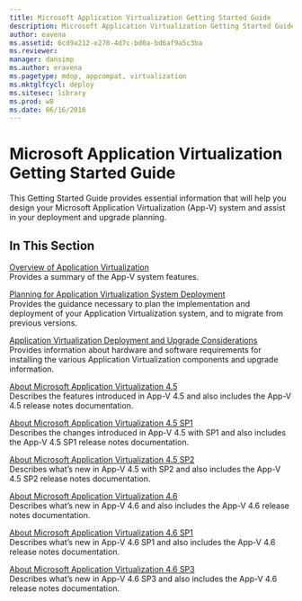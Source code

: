 ```yaml
---
title: Microsoft Application Virtualization Getting Started Guide
description: Microsoft Application Virtualization Getting Started Guide
author: eavena
ms.assetid: 6cd9a212-e270-4d7c-bd0a-bd6af9a5c3ba
ms.reviewer: 
manager: dansimp
ms.author: eravena
ms.pagetype: mdop, appcompat, virtualization
ms.mktglfcycl: deploy
ms.sitesec: library
ms.prod: w8
ms.date: 06/16/2016
---
```



# Microsoft Application Virtualization Getting Started Guide


This Getting Started Guide provides essential information that will help you design your Microsoft Application Virtualization (App-V) system and assist in your deployment and upgrade planning.

## In This Section


<a href="" id="overview-of-application-virtualization"></a>[Overview of Application Virtualization](overview-of-application-virtualization.md)  
Provides a summary of the App-V system features.

<a href="" id="planning-for-application-virtualization-system-deployment"></a>[Planning for Application Virtualization System Deployment](planning-for-application-virtualization-system-deployment.md)  
Provides the guidance necessary to plan the implementation and deployment of your Application Virtualization system, and to migrate from previous versions.

<a href="" id="application-virtualization-deployment-and-upgrade-considerations"></a>[Application Virtualization Deployment and Upgrade Considerations](application-virtualization-deployment-and-upgrade-considerations-copy.md)  
Provides information about hardware and software requirements for installing the various Application Virtualization components and upgrade information.

<a href="" id="about-microsoft-application-virtualization-4-5"></a>[About Microsoft Application Virtualization 4.5](about-microsoft-application-virtualization-45.md)  
Describes the features introduced in App-V 4.5 and also includes the App-V 4.5 release notes documentation.

<a href="" id="about-microsoft-application-virtualization-4-5-sp1"></a>[About Microsoft Application Virtualization 4.5 SP1](about-microsoft-application-virtualization-45-sp1.md)  
Describes the changes introduced in App-V 4.5 with SP1 and also includes the App-V 4.5 SP1 release notes documentation.

<a href="" id="about-microsoft-application-virtualization-4-5-sp2"></a>[About Microsoft Application Virtualization 4.5 SP2](about-microsoft-application-virtualization-45-sp2.md)  
Describes what’s new in App-V 4.5 with SP2 and also includes the App-V 4.5 SP2 release notes documentation.

<a href="" id="about-microsoft-application-virtualization-4-6"></a>[About Microsoft Application Virtualization 4.6](about-microsoft-application-virtualization-46.md)  
Describes what’s new in App-V 4.6 and also includes the App-V 4.6 release notes documentation.

<a href="" id="about-microsoft-application-virtualization-4-6-sp1"></a>[About Microsoft Application Virtualization 4.6 SP1](about-microsoft-application-virtualization-46-sp1.md)  
Describes what’s new in App-V 4.6 SP1 and also includes the App-V 4.6 release notes documentation.

<a href="" id="about-microsoft-application-virtualization-4-6-sp3"></a>[About Microsoft Application Virtualization 4.6 SP3](about-microsoft-application-virtualization-46-sp3.md)  
Describes what’s new in App-V 4.6 SP3 and also includes the App-V 4.6 release notes documentation.

 

 





